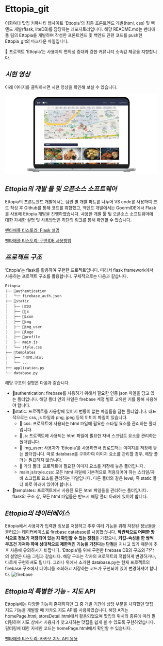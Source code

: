 # Ettopia_git
이화여대 맛집 커뮤니티 웹사이트 'Ettopia'의 최종 프론트엔드 개발(html, css) 및 벡엔드 개발(flask, liteDB)를 담당하는 레포지토리입니다. 해당 README.md는 펜타애플 팀의 Ettopia를 개발하며 작성한 프론트엔드 및 백엔드 관련 코드를 push한 Ettopia_git의 마크다운 파일입니다.

🥘 프로젝트 ‘Ettopia’는 사용자의 편의성 증대와 강한 커뮤니티 소속감 제공을 지향합니다.

## *시현 영상*
아래 이미지를 클릭하시면 시현 영상을 확인해 보실 수 있습니다.

[![](https://github.com/Penta-apple-osp/.github/blob/main/Ettopia.JPG)](https://drive.google.com/file/d/1OGPVGY9gl9SiaOL2-yxsUWAlw7hD--Ml/view?usp=share_link)

## *Ettopia의 개발 툴 및 오픈소스 소프트웨어*
Ettopia의 프론트엔드 개발에서는 팀원 별 개발 파트를 나누어 VS code를 사용하여 코드 작성 후 Github를 통해 코드를 취합했고, 백엔드 개발에서는 GoormIDE에서 Flask를 사용해 Ettopia 개발을 진행하였습니다.
사용한 개발 툴 및 오픈소스 소프트웨어에 대한 자세한 설명 및 사용방법은 하단의 링크를 통해 확인할 수 있습니다.

[펜타애플 티스토리: Flask 설명](https://pentaapple.tistory.com/2)

[펜타애플 티스토리: 구름IDE 사용방법](https://pentaapple.tistory.com/5)

## *프로젝트 구조*

‘Ettopia’는 flask를 활용하여 구현한 프로젝트입니다. 따라서 flask framework에서 사용하는 프로젝트 구조를 활용합니다. 구체적으로는 다음과 같습니다.

```python
Ettopia
├── 📁authentication
│   └── firebase_auth.json
├── 📁static
│   ├── 📁css
│   ├── 📁js
│   ├── 📁icon
│   ├── 📁img
│   ├── 📁img_user
│   ├── 📁logo
│   ├── 📁profile
│   ├── main.js
│   └── style.css
├── 📁templates
│   ├── 파일명.html
│   └── ...
├── application.py
└── database.py
```

해당 구조의 설명은 다음과 같습니다.

- 📁authentication: firebase를 사용하기 위해서 필요한 인증 json 파일을 담고 있는 폴더입니다. 해당 폴더 안의 파일은 firebase 계정 별로 고유한 키를 통해 사용해야 합니다.
- 📁static: 프로젝트를 사용함에 있어서 변동이 없는 파일들을 담는 폴더입니다. 대표적으로는 css, js 파일과 png, jpeg 등의 이미지 파일이 있습니다.
    - 📁 css: 프로젝트에 사용되는 html 파일에 필요한 스타일 요소를 관리하는 폴더입니다.
    - 📁 js: 프로젝트에 사용되는 html 파일에 필요한 자바 스크립트 요소를 관리하는 폴더입니다.
    - 📁 img_user: 사용자가 ‘Ettopia’를 사용하면서 업로드하는 이미지를 저장해 놓는 폴더입니다. 따로 database를 구축하여 이미지 요소를 관리할 경우, 해당 폴더는 필요하지 않습니다.
    - 📁 기타 폴더: 프로젝트에 필요한 이미지 요소를 저장해 놓은 폴더입니다.
    - main.js/style.css: 모든 html 파일에 기본적으로 적용되어야 하는 스타일/자바 스크립트 요소를 관리하는 파일입니다. 다른 폴더와 같은 level, 즉 static 폴더 바로 아래에 있어야 합니다.
- 📁templates: 프로젝트에서 사용된 모든 html 파일들을 관리하는 폴더입니다. flask의 구조 상, 모든 html 파일들은 반드시 해당 폴더 아래에 있어야 합니다.

## *Ettopia의 데이터베이스*
Ettopia에서 사용자가 입력한 정보를 저장하고 추후 여러 기능을 위해 저장된 정보들을 불러오는 데이터베이스로 firebase database를 사용했습니다. **직관적으로 어떠한 방식으로 정보가 저장되어 있는 지 확인할 수 있는 장점**을 가졌으나, **키값-속성을 한 쌍씩 무조건 가져야 하며 상대적으로 제한적인 기능을 가진다는 단점**을 지니고 있기 때문에 추후 사용에 유의하시기 바랍니다.
‘Ettopia’를 위해 구현한 firebase DB의 구조와 각각의 설명은 다음 그림과 같습니다. 해당 구조는 각자의 프로젝트의 적합하게 변경하거나, 다르게 구현하셔도 됩니다. 그러나 위에서 소개한 database.py는 현재 프로젝트의 firebase 구조에서 데이터를 조회하고 저장하는 코드가 구현되어 있어 변경하셔야 합니다.
![firebase](https://github.com/Penta-apple-osp/Ettopia_git/blob/Final/firebase.png)


## *Ettopia의 특별한 기능 - 지도 API*
Ettopia에는 다양한 기능이 존재하지만 그 중 개발 기간에 상당 부분을 차지했던 맛집 지도 기능을 개발할 때 카카오 지도 API를 사용하였습니다. 해당 API는 homePage.html, storeDetail.html에서 활용되었으며 맛집의 위치와 종류에 따라 필터링하여 지도 상에서 사용자가 찾고자하는 맛집을 쉽게 볼 수 있도록 구현하였습니다. 필터링에 대한 자세한 코드는 homePage.html에서 확인할 수 있습니다.

[펜타애플 티스토리: 카카오 지도 API 응용](https://pentaapple.tistory.com/10)
